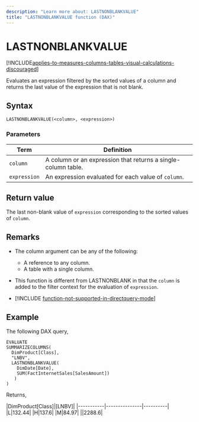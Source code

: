 ```yaml
---
description: "Learn more about: LASTNONBLANKVALUE"
title: "LASTNONBLANKVALUE function (DAX)"
---
```

# LASTNONBLANKVALUE

[!INCLUDE[applies-to-measures-columns-tables-visual-calculations-discouraged](includes/applies-to-measures-columns-tables-visual-calculations-discouraged.md)]

Evaluates an expression filtered by the sorted values of a column and returns the last value of the expression that is not blank.

## Syntax

```dax
LASTNONBLANKVALUE(<column>, <expression>)
```

### Parameters

|Term|Definition|
|--------|--------------|
|`column`|A column or an expression that returns a single-column table.|
|`expression`|An expression evaluated for each value of `column`.|

## Return value

The last non-blank value of `expression` corresponding to the sorted values of `column`.

## Remarks

- The column argument can be any of the following:
  - A reference to any column.
  - A table with a single column.

- This function is different from LASTNONBLANK in that the `column` is added to the filter context for the evaluation of `expression`.

- [!INCLUDE [function-not-supported-in-directquery-mode](includes/function-not-supported-in-directquery-mode.md)]

## Example

The following DAX query,

```dax
EVALUATE
SUMMARIZECOLUMNS(
  DimProduct[Class],
  "LNBV",
  LASTNONBLANKVALUE(
    DimDate[Date],
    SUM(FactInternetSales[SalesAmount])
   )
)
```

Returns,

|DimProduct[Class]|[LNBV]|
|-----------|---------------|----------|
|L|132.44|
|H|137.6|
|M|84.97|
||2288.6|
